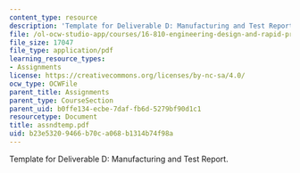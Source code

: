 ```yaml
---
content_type: resource
description: 'Template for Deliverable D: Manufacturing and Test Report.'
file: /ol-ocw-studio-app/courses/16-810-engineering-design-and-rapid-prototyping-january-iap-2007/b23e53209466b70ca068b1314b74f98a_assndtemp.pdf
file_size: 17047
file_type: application/pdf
learning_resource_types:
- Assignments
license: https://creativecommons.org/licenses/by-nc-sa/4.0/
ocw_type: OCWFile
parent_title: Assignments
parent_type: CourseSection
parent_uid: b0ffe134-ecbe-7daf-fb6d-5279bf90d1c1
resourcetype: Document
title: assndtemp.pdf
uid: b23e5320-9466-b70c-a068-b1314b74f98a
---
```

Template for Deliverable D: Manufacturing and Test Report.